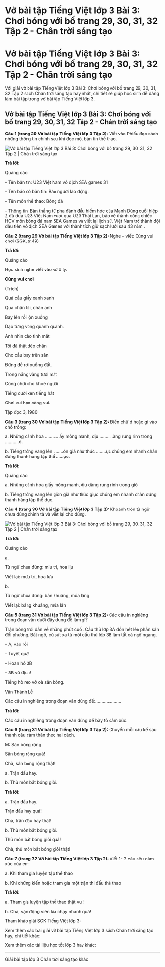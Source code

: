 # Vở bài tập Tiếng Việt lớp 3 Bài 3: Chơi bóng với bố trang 29, 30, 31, 32 Tập 2 - Chân trời sáng tạo

# Vở bài tập Tiếng Việt lớp 3 Bài 3: Chơi bóng với bố trang 29, 30, 31, 32 Tập 2 - Chân trời sáng tạo

Với giải vở bài tập Tiếng Việt lớp 3 Bài 3: Chơi bóng với bố trang 29, 30, 31, 32 Tập 2 sách Chân trời sáng tạo hay nhất, chi tiết sẽ giúp học sinh dễ dàng làm bài tập trong vở bài tập Tiếng Việt lớp 3.

## Vở bài tập Tiếng Việt lớp 3 Bài 3: Chơi bóng với bố trang 29, 30, 31, 32 Tập 2 - Chân trời sáng tạo

**Câu 1 (trang 29 Vở bài tập Tiếng Việt lớp 3 Tập 2):** Viết vào Phiếu đọc sách những thông tin chính sau khi đọc một bản tin thể thao.

![Vở bài tập Tiếng Việt lớp 3 Bài 3: Chơi bóng với bố trang 29, 30, 31, 32 Tập 2 | Chân trời sáng tạo](https://vietjack.com/vbt-tieng-viet-3-ct/images/bai-3-choi-bong-voi-bo.PNG)

**Trả lời:**

Quảng cáo

\- Tên bản tin: U23 Việt Nam vô địch SEA games 31 

\- Tên báo có bản tin: Báo người lao động.

\- Tên môn thể thao: Bóng đá

\- Thông tin: Bàn thắng từ pha đánh đầu hiểm hóc của Mạnh Dũng cuối hiệp 2 đủ đưa U23 Việt Nam vượt qua U23 Thái Lan, bảo vệ thành công chiếc HCV môn bóng đá nam SEA Games và viết lại lịch sử. Việt Nam trở thành đội đầu tiên vô địch SEA Games với thành tích giữ sạch lưới sau 43 năm .

**Câu 2 (trang 29 Vở bài tập Tiếng Việt lớp 3 Tập 2):** Nghe – viết: Cùng vui chơi (SGK, tr.49)

**Trả lời:**

Quảng cáo

Học sinh nghe viết vào vở ô ly.

**Cùng vui chơi**

(Trích)

Quả cầu giấy xanh xanh 

Qua chân tôi, chân anh 

Bay lên rồi lộn xuống 

Dạo từng vòng quanh quanh.

  


Anh nhìn cho tinh mắt 

Tôi đã thật dẻo chân 

Cho cầu bay trên sân 

Đừng để rơi xuống đất.

  


Trong nắng vàng tươi mát 

Cùng chơi cho khoẻ người 

Tiếng cười xen tiếng hát 

Chơi vui học càng vui.

Tập đọc 3, 1980

**Câu 3 (trang 30 Vở bài tập Tiếng Việt lớp 3 Tập 2):** Điền chữ d hoặc gi vào chỗ trống:

a. Những cánh hoa ……….. ấy mỏng manh, dịu ………..àng rung rinh trong ………..ó.

b. Tiếng trống vang lên ……..òn giã như thúc ……..ục chúng em nhanh chân đứng thành hang tập thể ……ục.

**Trả lời:**

Quảng cáo

a. Những cánh hoa giấy mỏng manh, dịu dàng rung rinh trong gió.

b. Tiếng trống vang lên giòn giã như thúc giục chúng em nhanh chân đứng thành hàng tập thể dục.

**Câu 4 (trang 30 Vở bài tập Tiếng Việt lớp 3 Tập 2):** Khoanh tròn từ ngữ chưa đúng chính tả và viết lại cho đúng.

![Vở bài tập Tiếng Việt lớp 3 Bài 3: Chơi bóng với bố trang 29, 30, 31, 32 Tập 2 | Chân trời sáng tạo](https://vietjack.com/vbt-tieng-viet-3-ct/images/bai-3-choi-bong-voi-bo-1.PNG)

**Trả lời:**

Quảng cáo

a. 

Từ ngữ chưa đúng: miu trí, hoa lịu

Viết lại: mưu trí, hoa lựu

b.

Từ ngữ chưa đúng: bân khuâng, múa lâng

Viết lại: bâng khuâng, múa lân

**Câu 5 (trang 31 Vở bài tập Tiếng Việt lớp 3 Tập 2):** Các câu in nghiêng trong đoạn văn dưới đây dung để làm gì?

Trận bóng trôi dần về những phút cuối. Cầu thủ lớp 3A dồn hết lên phần sân đối phương. Bất ngờ, cú sút xa từ một cầu thủ lớp 3B làm tất cả ngỡ ngàng.

\- A, vào rồi! 

\- Tuyệt quá! 

\- Hoan hô 3B 

\- 3B vô địch! 

Tiếng hò reo vỡ oà sân bóng.

Văn Thánh Lễ

Các câu in nghiêng trong đoạn văn dùng để:…………………

**Trả lời:**

Các câu in nghiêng trong đoạn văn dùng để bày tỏ cảm xúc.

**Câu 6 (trang 31 Vở bài tập Tiếng Việt lớp 3 Tập 2):** Chuyển mỗi câu kể sau thành câu cảm thán theo hai cách.

M: Sân bóng rộng.

Sân bóng rộng quá!

Chà, sân bóng rộng thật!

a. Trận đấu hay.

b. Thủ môn bắt bóng giỏi.

**Trả lời:**

a. Trận đấu hay. 

Trận đấu hay quá!

Chà, trận đấu hay thật!

b. Thủ môn bắt bóng giỏi.

Thủ môn bắt bóng giỏi quá!

Chà, thủ môn bắt bóng giỏi thật!

**Câu 7 (trang 32 Vở bài tập Tiếng Việt lớp 3 Tập 2):** Viết 1- 2 câu nêu cảm xúc của em:

a. Khi tham gia luyện tập thể thao

b. Khi chứng kiến hoặc tham gia một trận thi đấu thể thao

**Trả lời:**

a. Tham gia luyện tập thể thao thật vui!

b. Chà, vận động viên kia chạy nhanh quá!

Tham khảo giải SGK Tiếng Việt lớp 3:

Xem thêm các bài giải vở bài tập Tiếng Việt lớp 3 sách Chân trời sáng tạo hay, chi tiết khác:

Xem thêm các tài liệu học tốt lớp 3 hay khác:

* * *

Giải bài tập lớp 3 Chân trời sáng tạo khác
